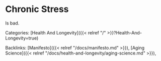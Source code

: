 # Chronic Stress

Is bad.










Categories: [Health And Longevity]({{< relref "/" >}}?Health-And-Longevity=true)

Backlinks: [Manifesto]({{< relref "/docs/manifesto.md" >}}), 
[Aging Science]({{< relref "/docs/health-and-longevity/aging-science.md" >}}), 
